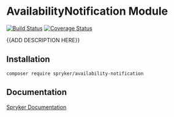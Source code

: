 # AvailabilityNotification Module
[![Build Status](https://travis-ci.org/spryker/availability-notification.svg)](https://travis-ci.org/spryker/availability-notification)
[![Coverage Status](https://coveralls.io/repos/github/spryker/availability-notification/badge.svg)](https://coveralls.io/github/spryker/availability-notification)

{{ADD DESCRIPTION HERE}}

## Installation

```
composer require spryker/availability-notification
```

## Documentation

[Spryker Documentation](https://academy.spryker.com/developing_with_spryker/module_guide/modules.html)
